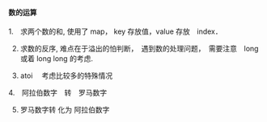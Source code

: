 #### 数的运算

1.　求两个数的和, 使用了 map， key 存放值，value 存放　index．

2. 求数的反序, 难点在于溢出的怕判断，　遇到数的处理问题，　需要注意　long 或着 long long 的考虑.

3. atoi 　考虑比较多的特殊情况

4.　阿拉伯数字　转　罗马数字

5. 罗马数字转 化为 阿拉伯数字




　











